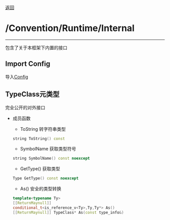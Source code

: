 [返回](./Runtime-READNE.md)

# /Convention/Runtime/Internal

---

包含了关于本框架下内置的接口

## Import Config

导入[Config](Config.md)

## TypeClass元类型

完全公开的对外接口

- 成员函数

    - ToString 转字符串类型

    ```cpp
    string ToString() const
    ```

    - SymbolName 获取类型符号

    ```cpp
    string SymbolName() const noexcept
    ```

    - GetType() 获取类型

    ```cpp
    Type GetType() const noexcept
    ```

    - As() 安全的类型转换

    ```cpp
    template<typename Ty>
    [[ReturnMaynull]]
    conditional_t<is_reference_v<Ty>,Ty,Ty*> As()
    [[ReturnMaynull]] TypeClass* As(const type_info&)
    ```

